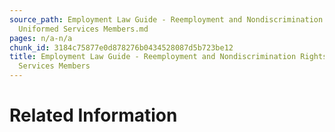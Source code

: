 ```yaml
---
source_path: Employment Law Guide - Reemployment and Nondiscrimination Rights for
  Uniformed Services Members.md
pages: n/a-n/a
chunk_id: 3184c75877e0d878276b0434528087d5b723be12
title: Employment Law Guide - Reemployment and Nondiscrimination Rights for Uniformed
  Services Members
---
```

# Related Information
